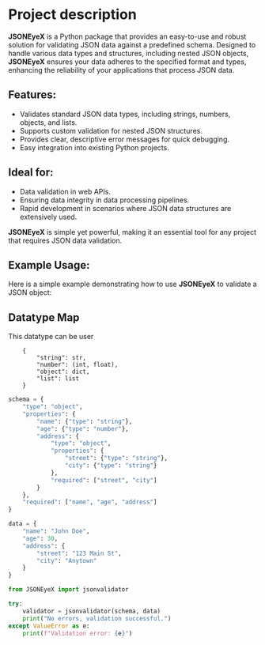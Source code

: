 # Project description

**JSONEyeX** is a Python package that provides an easy-to-use and robust solution for validating JSON data against a predefined schema. Designed to handle various data types and structures, including nested JSON objects, **JSONEyeX** ensures your data adheres to the specified format and types, enhancing the reliability of your applications that process JSON data.

## Features:

- Validates standard JSON data types, including strings, numbers, objects, and lists.
- Supports custom validation for nested JSON structures.
- Provides clear, descriptive error messages for quick debugging.
- Easy integration into existing Python projects.

## Ideal for:

- Data validation in web APIs.
- Ensuring data integrity in data processing pipelines.
- Rapid development in scenarios where JSON data structures are extensively used.

**JSONEyeX** is simple yet powerful, making it an essential tool for any project that requires JSON data validation.

## Example Usage:

Here is a simple example demonstrating how to use **JSONEyeX** to validate a JSON object:

## Datatype Map

This datatype can be user
```
    {
        "string": str,
        "number": (int, float),
        "object": dict,
        "list": list
    }
```

```python
schema = {
    "type": "object",
    "properties": {
        "name": {"type": "string"},
        "age": {"type": "number"},
        "address": {
            "type": "object",
            "properties": {
                "street": {"type": "string"},
                "city": {"type": "string"}
            },
            "required": ["street", "city"]
        }
    },
    "required": ["name", "age", "address"]
}

data = {
    "name": "John Doe",
    "age": 30,
    "address": {
        "street": "123 Main St",
        "city": "Anytown"
    }
}

from JSONEyeX import jsonvalidator

try:
    validator = jsonvalidator(schema, data)
    print("No errors, validation successful.")
except ValueError as e:
    print(f"Validation error: {e}")
```